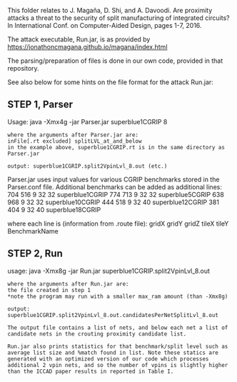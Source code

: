 This folder relates to J. Magaña, D. Shi, and A. Davoodi. Are proximity attacks a threat to the security of split manufacturing of integrated
circuits? In International Conf. on Computer-Aided Design, pages 1-7, 2016.

The attack executable, Run.jar, is as provided by https://jonathoncmagana.github.io/magana/index.html

The parsing/preparation of files is done in our own code, provided in that repository.

See also below for some hints on the file format for the attack Run.jar:

STEP 1, Parser
--------------
Usage: java -Xmx4g -jar Parser.jar superblue1CGRIP 8
	
	where the arguments after Parser.jar are: 
	inFile[.rt excluded] splitLVL_at_and_below
	in the example above, superblue1CGRIP.rt is in the same directory as Parser.jar

	output: superblue1CGRIP.split2VpinLvl_8.out (etc.)

Parser.jar uses input values for various CGRIP benchmarks stored in the Parser.conf file. Additional benchmarks can be added as additional lines:
704 516 9 32 32 superblue1CGRIP
774 713 9 32 32 superblue5CGRIP
638 968 9 32 32 superblue10CGRIP
444 518 9 32 40 superblue12CGRIP
381 404 9 32 40 superblue18CGRIP

where each line is (information from .route file):
gridX gridY gridZ tileX tileY BenchmarkName


STEP 2, Run
-----------
usage: 	java -Xmx8g -jar Run.jar superblue1CGRIP.split2VpinLvl_8.out 

	where the arguments after Run.jar are:
	the file created in step 1
	*note the program may run with a smaller max_ram amount (than -Xmx8g)

	output: superblue1CGRIP.split2VpinLvl_8.out.candidatesPerNetSplitLvl_8.out

	The output file contains a list of nets, and below each net a list of candidate nets in the crouting proximity candidate list. 

	Run.jar also prints statistics for that benchmark/split level such as average list size and %match found in list. Note these statics are generated with an optimized version of our code which processes additional 2 vpin nets, and so the number of vpins is slightly higher than the ICCAD paper results in reported in Table I. 




